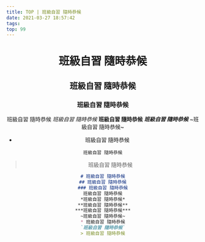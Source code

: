 ```yaml
---
title: TOP | 班級自習 隨時恭候
date: 2021-03-27 18:57:42
tags:
top: 99
---
```


<p><center>

# 班級自習 隨時恭候
## 班級自習 隨時恭候
### 班級自習 隨時恭候
班級自習 隨時恭候
*班級自習 隨時恭候*
**班級自習 隨時恭候**
***班級自習 隨時恭候***
~班級自習 隨時恭候~
* 班級自習 隨時恭候

`班級自習 隨時恭候`
> 班級自習 隨時恭候

```markdown
# 班級自習 隨時恭候
## 班級自習 隨時恭候
### 班級自習 隨時恭候
班級自習 隨時恭候
*班級自習 隨時恭候*
**班級自習 隨時恭候**
***班級自習 隨時恭候***
~班級自習 隨時恭候~
* 班級自習 隨時恭候
`班級自習 隨時恭候`
> 班級自習 隨時恭候
```
</center></p>